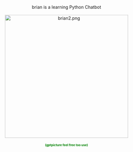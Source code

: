 <p align="center">brian is a learning Python Chatbot
<br/><br/>
<img src="https://pixeldrain.com/api/file/aFxnEYGk" alt="brian2.png" width="400" height="400";">
<br/><br/>
<span style="color:green;font-weight:700;font-size:10px">(gptpicture feel free too use)</span>
</p>
